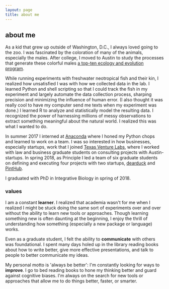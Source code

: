 ```yaml
---
layout: page
title: about me
---
```


## about me

As a kid that grew up outside of Washington, D.C., I always loved going to the zoo. I was fascinated by the coloration of many of the animals, especially the males. After college, I moved to Austin to study the processes that generate these colorful males [a top-ten ecology and evolution program](https://cns.utexas.edu/eeb-graduate-program). 

While running experiments with freshwater neotropical fish and their kin, I realized how unsatisfied I was with how we collected data in the lab. I learned Python and shell scripting so that I could track the fish in my experiment and largely automate the data collection process, sharping precision and minimizing the influence of human error. (I also thought it was really cool to have my computer send me texts when my experiment was done.) I learned R to analyze and statistically model the resulting data. I recognized the power of harnessing millions of messy observations to extract something meaningful about the natural world. I realized this was what I wanted to do.

In summer 2017 I interned at [Anaconda](https://www.anaconda.com/) where I honed my Python chops and learned to work on a team. I was so interested in how businesses, especially startups, work that I joined [Texas Venture Labs](https://www.mccombs.utexas.edu/Centers/Texas-Venture-Labs), where I worked with law and business graduate students on consulting projects with Austin-startups. In spring 2018, as Principle I led a team of six graduate students on defining and executing four projects with two startups, [dearduck](http://www.dearduck.com/) and [PintHub](http://www.pinthub.com/).

I graduated with PhD in Integrative Biology in spring of 2018.

### values

I am a constant __learner__. I realized that academia wasn't for me when I realized I might be stuck doing the same sort of experiments over and over without the ability to learn new tools or approaches. Though learning something new is often daunting at the beginning, I enjoy the thrill of understanding how something (especially a new package or language) works.

Even as a graduate student, I felt the ability to __communicate__ with others was foundational. I spent many days holed up in the library reading books about how to write better, give more effective presentations, and talk to people to better communicate my ideas.

My personal motto is 'always be better': I'm constantly looking for ways to __improve__. I go to bed reading books to hone my thinking better and guard against cognitive biases. I'm always on the search for new tools or approaches that allow me to do things better, faster, or smarter. 